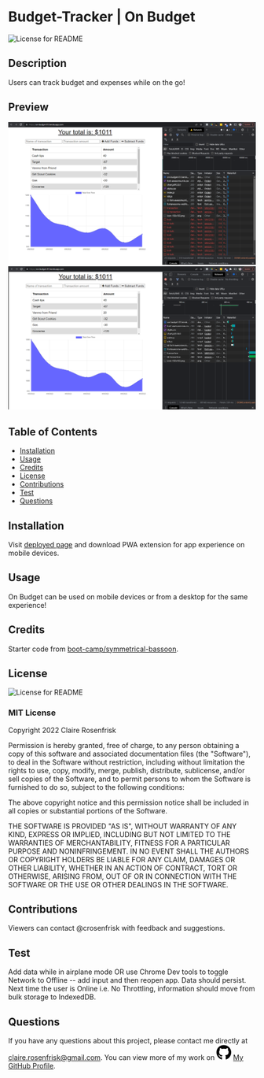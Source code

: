 
  
  # Budget-Tracker | On Budget
  ![License for README](https://img.shields.io/badge/license-MIT-green/)


  ## Description
  Users can track budget and expenses while on the go!


  ## Preview
  ![Budget Tracker OFFLINE](./assets/budget-app-offline.png)
  ![Budget Tracker ONLINE ](./assets/budget-app-online.png)


  ## Table of Contents
  * [Installation](#Installation)
  * [Usage](#Usage)
  * [Credits](#Credits)
  * [License](#License)
  * [Contributions](#Contributions)
  * [Test](#Test)
  * [Questions](#Questions)
  

  ## Installation
  Visit [deployed page](https://on-budget-01.herokuapp.com/) and download PWA extension for app experience on mobile devices.


  ## Usage
  On Budget can be used on mobile devices or from a desktop for the same experience! 

  ## Credits
  Starter code from [boot-camp/symmetrical-bassoon](https://github.com/coding-boot-camp/symmetrical-bassoon).


  ## License
  ![License for README](https://img.shields.io/badge/license-MIT-green/)
  
  ### MIT License

  Copyright 2022 Claire Rosenfrisk

  Permission is hereby granted, free of charge, to any person obtaining a copy of this software and associated documentation files (the "Software"), to deal in the Software without restriction, including without limitation the rights to use, copy, modify, merge, publish, distribute, sublicense, and/or sell copies of the Software, and to permit persons to whom the Software is furnished to do so, subject to the following conditions:
      
  The above copyright notice and this permission notice shall be included in all copies or substantial portions of the Software.
      
  THE SOFTWARE IS PROVIDED "AS IS", WITHOUT WARRANTY OF ANY KIND, EXPRESS OR IMPLIED, INCLUDING BUT NOT LIMITED TO THE WARRANTIES OF MERCHANTABILITY, FITNESS FOR A PARTICULAR PURPOSE AND NONINFRINGEMENT. IN NO EVENT SHALL THE AUTHORS OR COPYRIGHT HOLDERS BE LIABLE FOR ANY CLAIM, DAMAGES OR OTHER LIABILITY, WHETHER IN AN ACTION OF CONTRACT, TORT OR OTHERWISE, ARISING FROM, OUT OF OR IN CONNECTION WITH THE SOFTWARE OR THE USE OR OTHER DEALINGS IN THE SOFTWARE.
  

  ## Contributions
  Viewers can contact @crosenfrisk with feedback and suggestions.


  ## Test
  Add data while in airplane mode OR use Chrome Dev tools to toggle Network to Offline -- add input and then reopen app. Data should persist. Next time the user is Online i.e. No Throttling, information should move from bulk storage to IndexedDB.

  
  ## Questions
  If you have any questions about this project, please contact me directly at claire.rosenfrisk@gmail.com. You can view more of my work on 
  ![GitHub](assets/github-brands.svg) [My GitHub Profile](https://github.com/crosenfrisk).


